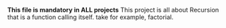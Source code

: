 **This file is mandatory in ALL projects**
This project is all about Recursion that is a function calling itself. take for example, factorial.
